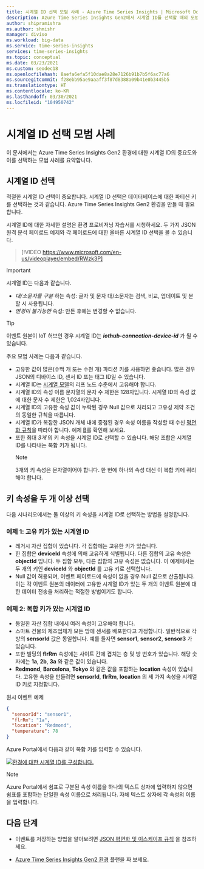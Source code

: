 ```yaml
---
title: 시계열 ID 선택 모범 사례 - Azure Time Series Insights | Microsoft Docs
description: Azure Time Series Insights Gen2에서 시계열 ID를 선택할 때의 모범 사례에 대해 알아봅니다.
author: shipramishra
ms.author: shmishr
manager: diviso
ms.workload: big-data
ms.service: time-series-insights
services: time-series-insights
ms.topic: conceptual
ms.date: 03/23/2021
ms.custom: seodec18
ms.openlocfilehash: 8aefa6efa5f10dae8a28e7126b91b7b5f6ac77a6
ms.sourcegitcommit: f28ebb95ae9aaaff3f87d8388a09b41e0b3445b5
ms.translationtype: HT
ms.contentlocale: ko-KR
ms.lasthandoff: 03/30/2021
ms.locfileid: "104950742"
---
```

# <a name="best-practices-for-choosing-a-time-series-id"></a>시계열 ID 선택 모범 사례

이 문서에서는 Azure Time Series Insights Gen2 환경에 대한 시계열 ID의 중요도와 이를 선택하는 모범 사례를 요약합니다.

## <a name="choose-a-time-series-id"></a>시계열 ID 선택

적절한 시계열 ID 선택이 중요합니다. 시계열 ID 선택은 데이터베이스에 대한 파티션 키를 선택하는 것과 같습니다. Azure Time Series Insights Gen2 환경을 만들 때 필요합니다.

시계열 ID에 대한 자세한 설명은 환경 프로비저닝 자습서를 시청하세요. 두 가지 JSON 원격 분석 페이로드 예제와 각 페이로드에 대한 올바른 시계열 ID 선택을 볼 수 있습니다.</br>

> [!VIDEO https://www.microsoft.com/en-us/videoplayer/embed/RWzk3P]


> [!IMPORTANT]
> 시계열 ID는 다음과 같습니다.
>
> * *대/소문자를 구분* 하는 속성: 글자 및 문자 대/소문자는 검색, 비교, 업데이트 및 분할 시 사용됩니다.
> * *변경이 불가능한* 속성: 만든 후에는 변경할 수 없습니다.

> [!TIP]
> 이벤트 원본이 IoT 허브인 경우 시계열 ID는 ***iothub-connection-device-id*** 가 될 수 있습니다.

주요 모범 사례는 다음과 같습니다.

* 고유한 값이 많은(수백 개 또는 수천 개) 파티션 키를 사용하면 좋습니다. 많은 경우 JSON의 디바이스 ID, 센서 ID 또는 태그 ID일 수 있습니다.
* 시계열 ID는 [시계열 모델](./concepts-model-overview.md)의 리프 노드 수준에서 고유해야 합니다.
* 시계열 ID의 속성 이름 문자열의 문자 수 제한은 128자입니다. 시계열 ID의 속성 값에 대한 문자 수 제한은 1,024자입니다.
* 시계열 ID의 고유한 속성 값이 누락된 경우 Null 값으로 처리되고 고유성 제약 조건의 동일한 규칙을 따릅니다.
* 시계열 ID가 복잡한 JSON 개체 내에 중첩된 경우 속성 이름을 작성할 때 수신 [평면화 규칙](./concepts-json-flattening-escaping-rules.md)을 따라야 합니다. 예제 [B](concepts-json-flattening-escaping-rules.md#example-b)를 확인해 보세요.
* 또한 최대 *3개* 의 키 속성을 시계열 ID로 선택할 수 있습니다. 해당 조합은 시계열 ID를 나타내는 복합 키가 됩니다.  
  > [!NOTE]
  > 3개의 키 속성은 문자열이어야 합니다.
  > 한 번에 하나의 속성 대신 이 복합 키에 쿼리해야 합니다.

## <a name="select-more-than-one-key-property"></a>키 속성을 두 개 이상 선택

다음 시나리오에서는 둘 이상의 키 속성을 시계열 ID로 선택하는 방법을 설명합니다.  

### <a name="example-1-time-series-id-with-a-unique-key"></a>예제 1: 고유 키가 있는 시계열 ID

* 레거시 자산 집합이 있습니다. 각 집합에는 고유한 키가 있습니다.
* 한 집합은 **deviceId** 속성에 의해 고유하게 식별됩니다. 다른 집합의 고유 속성은 **objectId** 입니다. 두 집합 모두, 다른 집합의 고유 속성은 없습니다. 이 예제에서는 두 개의 키인 **deviceId** 와 **objectId** 를 고유 키로 선택합니다.
* Null 값이 허용되며, 이벤트 페이로드에 속성이 없을 경우 Null 값으로 산출됩니다. 이는 각 이벤트 원본의 데이터에 고유한 시계열 ID가 있는 두 개의 이벤트 원본에 대한 데이터 전송을 처리하는 적절한 방법이기도 합니다.

### <a name="example-2-time-series-id-with-a-composite-key"></a>예제 2: 복합 키가 있는 시계열 ID

* 동일한 자산 집합 내에서 여러 속성이 고유해야 합니다.
* 스마트 건물의 제조업체가 모든 방에 센서를 배포한다고 가정합니다. 일반적으로 각 방의 **sensorId** 값은 동일합니다. 예를 들자면 **sensor1**, **sensor2**, **sensor3** 가 있습니다.
* 또한 빌딩의 **flrRm** 속성에는 사이트 간에 겹치는 층 및 방 번호가 있습니다. 해당 숫자에는 **1a**, **2b**, **3a** 와 같은 값이 있습니다.
* **Redmond**, **Barcelona**, **Tokyo** 와 같은 값을 포함하는 **location** 속성이 있습니다. 고유한 속성을 만들려면 **sensorId**, **flrRm**, **location** 의 세 가지 속성을 시계열 ID 키로 지정합니다.

원시 이벤트 예제

```JSON
{
  "sensorId": "sensor1",
  "flrRm": "1a",
  "location": "Redmond",
  "temperature": 78
}
```

Azure Portal에서 다음과 같이 복합 키를 입력할 수 있습니다.

[![환경에 대한 시계열 ID를 구성합니다.](media/v2-how-to-tsid/configure-environment-key.png)](media/v2-how-to-tsid/configure-environment-key.png#lightbox)

  > [!NOTE]
  > Azure Portal에서 쉼표로 구분된 속성 이름을 하나의 텍스트 상자에 입력하지 않으면 쉼표를 포함하는 단일한 속성 이름으로 처리됩니다.
  > 자체 텍스트 상자에 각 속성의 이름을 입력합니다.

## <a name="next-steps"></a>다음 단계

* 이벤트를 저장하는 방법을 알아보려면 [JSON 평면화 및 이스케이프 규칙](./concepts-json-flattening-escaping-rules.md) 을 참조하세요.

* [Azure Time Series Insights Gen2 환경](./how-to-plan-your-environment.md) 플랜을 짜 보세요.
